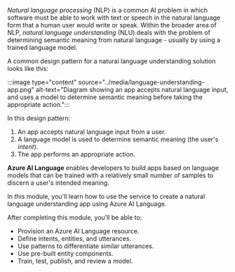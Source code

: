 *Natural language processing* (NLP) is a common AI problem in which software must be able to work with text or speech in the natural language form that a human user would write or speak. Within the broader area of NLP, *natural language understanding* (NLU) deals with the problem of determining semantic meaning from natural language - usually by using a trained language model.

A common design pattern for a natural language understanding solution looks like this:

:::image type="content" source="../media/language-understanding-app.png" alt-text="Diagram showing an app accepts natural language input, and uses a model to determine semantic meaning before taking the appropriate action.":::

In this design pattern:

1. An app accepts natural language input from a user.
1. A language model is used to determine semantic meaning (the user's *intent*).
1. The app performs an appropriate action.

**Azure AI Language** enables developers to build apps based on language models that can be trained with a relatively small number of samples to discern a user's intended meaning.

In this module, you'll learn how to use the service to create a natural language understanding app using Azure AI Language.

After completing this module, you’ll be able to:

- Provision an Azure AI Language resource.
- Define intents, entities, and utterances.
- Use patterns to differentiate similar utterances.
- Use pre-built entity components.
- Train, test, publish, and review a model.
